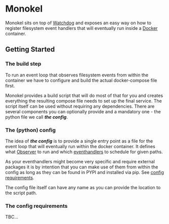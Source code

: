 # Monokel
Monokel sits on top of [Watchdog](https://pythonhosted.org/watchdog/) and exposes an easy way on how to register filesystem event handlers that will eventually run inside a [Docker](https://www.docker.com/) container.

## Getting Started

### The build step
To run an event loop that observes filesystem events from within the container we have to configure and build the actual docker-compose file first.

Monokel provides a build script that will do most of that for you and creates everything the resulting compose file needs to set up the final service. The script itself can be used without requiring any dependencies. There are several components you can optionally provide and a mandatory one - the python file we call **_the config_**.

### The (python) config
The idea of **_the config_** is to provide a single entry point as a file for the event loop that will eventually run within the docker container. It defines what [Observer](https://pythonhosted.org/watchdog/api.html#module-watchdog.observers) to run and which [eventhandlers](https://pythonhosted.org/watchdog/api.html#module-watchdog.events) to schedule for given paths. 

As your eventhandlers might become very specific and require external packages it is by intention that you can make use of them from within the config as long as they can be found in PYPI and installed via pip. See [config requirements](https://github.com/rkoschmitzky/monokel/blob/main/README.md#the-config-requirements).

The config file itself can have any name as you can provide the location to the script path.

### The config requirements
TBC...
